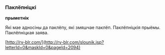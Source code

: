 ### Паклёпніцкі
**прыметнік**

Які мае адносіны да паклёпу, які змяшчае паклёп. Паклёпніцкія прыёмы. Паклёпніцкая заява.

<a rel="author">[http://rv-blr.com/](http://rv-blr.com/slounik.jsp?letterId=0&maskId=0&pageId=2094)</a>
